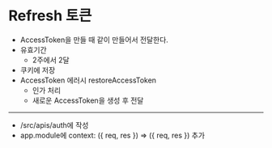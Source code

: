 # Refresh 토큰

- AccessToken을 만들 때 같이 만들어서 전달한다.
- 유효기간
  - 2주에서 2달
- 쿠키에 저장
- AccessToken 에러시 restoreAccessToken
  - 인가 처리
  - 새로운 AccessToken을 생성 후 전달

---

- /src/apis/auth에 작성
- app.module에 context: ({ req, res }) => ({ req, res }) 추가
